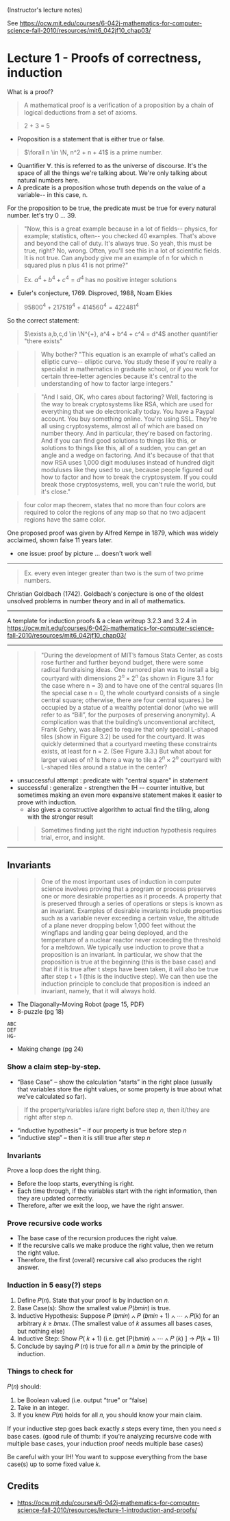 (Instructor's lecture notes)

See https://ocw.mit.edu/courses/6-042j-mathematics-for-computer-science-fall-2010/resources/mit6_042jf10_chap03/

# Lecture 1 - Proofs of correctness, induction

What is a proof?

> A mathematical proof is a verification of a proposition by a chain of logical deductions from a set of axioms.

> 2 + 3 = 5
- Proposition is a statement that is either true or false.

> $\forall n \in \N, n^2 + n + 41$ is a prime number.
- Quantifier $\forall$. this is referred to as the universe of discourse. It's the space of all the things we're talking about. We're only talking about natural numbers here. 
- A predicate is a proposition whose truth depends on the value of a variable-- in this case, n.

For the proposition to be true, the predicate must be true for every natural number. 
let's try 0 ... 39.

> "Now, this is a great example because in a lot of fields-- physics, for example; statistics, often-- you checked 40 examples. That's above and beyond the call of duty. It's always true. So yeah, this must be true, right? No, wrong. Often, you'll see this in a lot of scientific fields. It is not true. Can anybody give me an example of n for which n squared plus n plus 41 is not prime?"

> Ex.  $a^4 + b^4 + c^4 = d^4$ has no positive integer solutions
- Euler's conjecture, 1769. Disproved, 1988, Noam Elkies

> ${\displaystyle 95800^{4}+217519^{4}+414560^{4}=422481^{4}}$

So the correct statement:

> $\exists a,b,c,d \in \N^{+}, a^4 + b^4 + c^4 = d^4$ 
another quantifier "there exists"

>> Why bother? "This equation is an example of what's called an elliptic curve-- elliptic curve. You study these if you're really a specialist in mathematics in graduate school, or if you work for certain three-letter agencies because it's central to the understanding of how to factor large integers."

>> "And I said, OK, who cares about factoring? Well, factoring is the way to break cryptosystems like RSA, which are used for everything that we do electronically today. You have a Paypal account. You buy something online. You're using SSL. They're all using cryptosystems, almost all of which are based on number theory. And in particular, they're based on factoring. And if you can find good solutions to things like this, or solutions to things like this, all of a sudden, you can get an angle and a wedge on factoring. And it's because of that that now RSA uses 1,000 digit moduluses instead of hundred digit moduluses like they used to use, because people figured out how to factor and how to break the cryptosystem. If you could break those cryptosystems, well, you can't rule the world, but it's close."

> four color map theorem, states that no more than four colors are required to color the regions of any map so that no two adjacent regions have the same color.

One proposed proof was given by Alfred Kempe in 1879, which was widely acclaimed, shown false 11 years later. 
- one issue: proof by picture ... doesn't work well

---

> Ex. every even integer greater than two is the sum of two prime numbers.

Christian Goldbach (1742). Goldbach's conjecture is one of the oldest unsolved problems in number theory and in all of mathematics.

---



A template for induction proofs & a clean writeup
3.2.3 and 3.2.4 in https://ocw.mit.edu/courses/6-042j-mathematics-for-computer-science-fall-2010/resources/mit6_042jf10_chap03/


---

>> "During the development of MIT’s famous Stata Center, as costs rose further and
further beyond budget, there were some radical fundraising ideas. One rumored
plan was to install a big courtyard with dimensions $2^n \times 2^n$
(as shown in Figure 3.1
for the case where n = 3) and to have one of the central squares (In the special case n = 0, the whole courtyard consists of a single central square; otherwise,
there are four central squares.) be occupied by a
statue of a wealthy potential donor (who we will refer to as “Bill”, for the purposes
of preserving anonymity). A complication was that the building’s unconventional
architect, Frank Gehry, was alleged to require that only special L-shaped tiles (show
in Figure 3.2) be used for the courtyard. It was quickly determined that a courtyard
meeting these constraints exists, at least for n = 2. (See Figure 3.3.) But what
about for larger values of n? Is there a way to tile a $2^n \times 2^n$ courtyard with L-shaped tiles around a statue in the center?

- unsuccessful attempt : predicate with "central square" in statement
- successful : generalize - strengthen the IH -- counter intuitive, but sometimes making an even more expansive statement makes it easier to prove with induction.
    - also gives a constructive algorithm to actual find the tiling, along with the stronger result

>> Sometimes finding just the right induction hypothesis requires trial, error, and insight.


---
## Invariants

>> One of the most important uses of induction in computer science involves proving
that a program or process preserves one or more desirable properties as it proceeds.
A property that is preserved through a series of operations or steps is known as an
invariant. Examples of desirable invariants include properties such as a variable
never exceeding a certain value, the altitude of a plane never dropping below 1,000
feet without the wingflaps and landing gear being deployed, and the temperature of
a nuclear reactor never exceeding the threshold for a meltdown.
We typically use induction to prove that a proposition is an invariant. In particular, we show that the proposition is true at the beginning (this is the base case) and
that if it is true after t steps have been taken, it will also be true after step t + 1 (this is the inductive step). We can then use the induction principle to conclude that  proposition is indeed an invariant, namely, that it will always hold.

- The Diagonally-Moving Robot (page 15, PDF)
- 8-puzzle (pg 18)
```
ABC
DEF
HG-
```
- Making change (pg 24)



### Show a claim step-by-step.
- “Base Case” – show the calculation “starts” in the right place (usually that variables store the right values, or some property is true about what we’ve calculated so far).

> If the property/variables is/are right before step $n$, then it/they are right after step $n$.

- “inductive hypothesis” – if our property is true before step $n$
- “inductive step” – then it is still true after step $n$




### Invariants

Prove a loop does the right thing.
- Before the loop starts, everything is right.
- Each time through, if the variables start with the right information, then they are updated correctly.
- Therefore, after we exit the loop, we have the right answer.

### Prove recursive code works

- The base case of the recursion produces the right value.
- If the recursive calls we make produce the right value, then we return the right value.
- Therefore, the first (overall) recursive call also produces the right answer.

### Induction in 5 easy(?) steps

1. Define 𝑃(𝑛). State that your proof is by induction on 𝑛.
2. Base Case(s): Show the smallest value 𝑃(𝑏𝑚𝑖𝑛) is true.
3. Inductive Hypothesis: Suppose 𝑃 (𝑏𝑚𝑖𝑛) ∧ 𝑃 (𝑏𝑚𝑖𝑛 + 1) ∧ ⋯ ∧ 𝑃(𝑘) for an
arbitrary 𝑘 ≥ 𝑏𝑚𝑎𝑥. (The smallest value of 𝑘 assumes all bases cases, but
nothing else)
4. Inductive Step: Show 𝑃( 𝑘 + 1) (i.e. get [P(b𝑚𝑖𝑛) ∧ ⋯ ∧ 𝑃 (𝑘) ] → 𝑃(𝑘 + 1))
5. Conclude by saying 𝑃 (𝑛) is true for all 𝑛 ≥ 𝑏𝑚𝑖𝑛 by the principle of
induction.

### Things to check for

𝑃(𝑛) should:
1. be Boolean valued (i.e. output “true” or “false)
2. Take in an integer.
3. If you knew 𝑃(𝑛) holds for all 𝑛, you should know your main claim.

If your inductive step goes back exactly 𝑠 steps every time, then you need 𝑠
base cases. (good rule of thumb: if you’re analyzing recursive code with
multiple base cases, your induction proof needs multiple base cases)

Be careful with your IH! You want to suppose everything from the base
case(s) up to some fixed value 𝑘.





## Credits

- https://ocw.mit.edu/courses/6-042j-mathematics-for-computer-science-fall-2010/resources/lecture-1-introduction-and-proofs/

